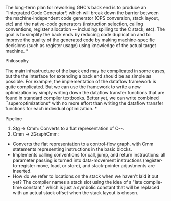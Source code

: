 
The long-term plan for reworking GHC's back end is to produce an ``Integrated Code Generator*, which will break down the barrier between the machine-independent code generator (CPS conversion, stack layout, etc) and the native-code generators (instruction selection, calling conventions, register allocation -- including spilling to the C stack, etc). The goal is to simplify the back ends by reducing code duplication and to improve the quality of the generated code by making machine-specific decisions (such as register usage) using knowledge of the actual target machine.
*


Philosophy


The main infrastructure of the back end may be complicated in some cases, but the  the interface for extending a back end should be as simple as possible. For example, the implementation of the dataflow framework is quite complicated. But we can use the framework to write a new optimization by simply writing down the dataflow transfer functions that are found in standard compiler textbooks. Better yet, we can write combined ``superoptimizations* with no more effort than writing the dataflow transfer functions for each individual optimization.
*


Pipeline

1. Stg -\> Cmm: Converts to a flat representation of C--.
1. Cmm -\> ZGraphCmm:

- Converts the flat representation to a control-flow graph, with Cmm statements representing instructions in the basic blocks.
- Implements calling conventions for call, jump, and return instructions: all parameter passing is turned into data-movement instructions (register-to-register move, load, or store), and stack-pointer adjustments are inserted.
- How do we refer to locations on the stack when we haven't laid it out yet? The compiler names a stack slot using the idea of a "late compile-time constant," which is just a symbolic constant that will be replaced with an actual stack offset when the stack layout is chosen.
